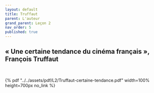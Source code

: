 ```yaml
---
layout: default
title: Truffaut
parent: L'auteur
grand_parent: Leçon 2
nav_order: 5
published: true
---
```

## « Une certaine tendance du cinéma français », François Truffaut

<br>

{% pdf "../../assets/pdf/L2/Truffaut-certaine-tendance.pdf" width=100% height=700px no_link %}